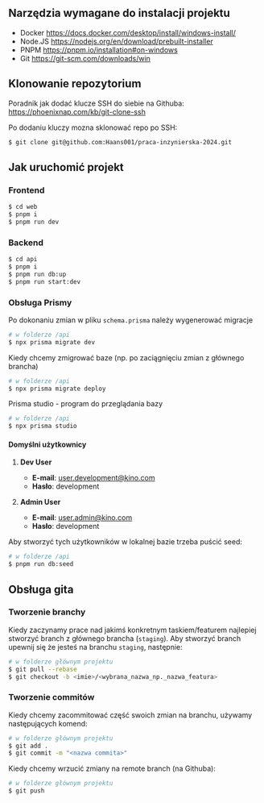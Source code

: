## Narzędzia wymagane do instalacji projektu

- Docker https://docs.docker.com/desktop/install/windows-install/
- Node.JS https://nodejs.org/en/download/prebuilt-installer
- PNPM https://pnpm.io/installation#on-windows
- Git https://git-scm.com/downloads/win

## Klonowanie repozytorium

Poradnik jak dodać klucze SSH do siebie na Githuba: https://phoenixnap.com/kb/git-clone-ssh

Po dodaniu kluczy mozna sklonować repo po SSH:

```bash
$ git clone git@github.com:Haans001/praca-inzynierska-2024.git
```

## Jak uruchomić projekt

### Frontend

```bash
$ cd web
$ pnpm i
$ pnpm run dev
```

### Backend

```bash
$ cd api
$ pnpm i
$ pnpm run db:up
$ pnpm run start:dev
```

### Obsługa Prismy

Po dokonaniu zmian w pliku `schema.prisma` należy wygenerować migracje

```bash
# w folderze /api
$ npx prisma migrate dev
```

Kiedy chcemy zmigrować baze (np. po zaciągnięciu zmian z głównego brancha)

```bash
# w folderze /api
$ npx prisma migrate deploy
```

Prisma studio - program do przeglądania bazy

```bash
# w folderze /api
$ npx prisma studio
```

#### Domyślni użytkownicy

1. **Dev User**

   - **E-mail**: user.development@kino.com
   - **Hasło**: development

2. **Admin User**
   - **E-mail**: user.admin@kino.com
   - **Hasło**: development

Aby stworzyć tych użytkowników w lokalnej bazie trzeba puścić seed:

```bash
# w folderze /api
$ pnpm run db:seed
```

## Obsługa gita

### Tworzenie branchy

Kiedy zaczynamy prace nad jakimś konkretnym taskiem/featurem najlepiej stworzyć branch z głównego brancha (`staging`).
Aby stworzyć branch upewnij się że jesteś na branchu `staging`, następnie:

```bash
# w folderze głównym projektu
$ git pull --rebase
$ git checkout -b <imie>/<wybrana_nazwa_np._nazwa_featura>
```

### Tworzenie commitów

Kiedy chcemy zacommitować część swoich zmian na branchu, używamy następujących komend:

```bash
# w folderze głównym projektu
$ git add .
$ git commit -m "<nazwa commita>"
```

Kiedy chcemy wrzucić zmiany na remote branch (na Githuba):

```bash
# w folderze głównym projektu
$ git push
```
